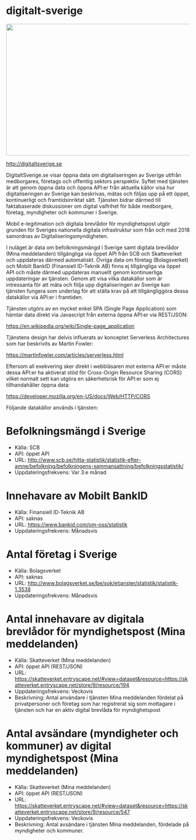 # digitalt-sverige
<p align="center">
  <img width="640" height="360" src="http://www.digitaltsverige.se/img/digitaltsverige-logo-1280.jpg">
</p>

http://digitaltsverige.se

DigitaltSverige.se visar öppna data om digitaliseringen av Sverige utifrån medborgares, företags och offentlig sektors perspektiv. Syftet med tjänsten är att genom öppna data och öppna API:er från aktuella källor visa hur digitaliseringen av Sverige kan beskrivas, mätas och följas upp på ett öppet, kontinuerligt och framtidsinriktat sätt. Tjänsten bidrar därmed till faktabaserade diskussioner om digital valfrihet för både medborgare, företag, myndigheter och kommuner i Sverige.

Mobil e-legitimation och digitala brevlådor för myndighetspost utgör grunden för Sveriges nationella digitala infrastruktur som från och med 2018 samordnas av Digitaliseringsmyndigheten.
          
I nuläget är data om befolkningsmängd i Sverige samt digitala brevlådor (Mina meddelanden) tillgängliga via öppet API från SCB och Skatteverket och uppdateras därmed automatiskt. Övriga data om företag (Bolagsverket) och Mobilt BankID (Finansiell ID-Teknik AB) finns ej tillgängliga via öppet API och måste därmed uppdateras manuellt genom kontinuerliga uppdateringar av tjänsten. Genom att visa vilka datakällor som är intressanta för att mäta och följa upp digitaliseringen av Sverige kan tjänsten fungera som underlag för att ställa krav på att tillgängliggöra dessa datakällor via API:er i framtiden.

Tjänsten utgörs av en mycket enkel SPA (Single Page Application) som hämtar data direkt via Javascript från externa öppna API:er via REST/JSON:

https://en.wikipedia.org/wiki/Single-page_application

Tjänstens design har delvis influerats av konceptet Serverless Architectures som har beskrivits av Martin Fowler:

https://martinfowler.com/articles/serverless.html

Eftersom all exekvering sker direkt i webbläsaren mot externa API:er måste dessa API:er ha aktiverat stöd för Cross-Origin Resource Sharing (CORS) vilket normalt sett kan utgöra en säkerhetsrisk för API:er som ej tillhandahåller öppna data:

https://developer.mozilla.org/en-US/docs/Web/HTTP/CORS

Följande datakällor används i tjänsten:

Befolkningsmängd i Sverige
==========================
  * Källa: SCB
  * API: öppet API
  * URL: http://www.scb.se/hitta-statistik/statistik-efter-amne/befolkning/befolkningens-sammansattning/befolkningsstatistik/
  * Uppdateringsfrekvens: Var 3:e månad

Innehavare av Mobilt BankID
===========================
  * Källa: Finansiell ID-Teknik AB
  * API: saknas
  * URL: https://www.bankid.com/om-oss/statistik
  * Uppdateringsfrekvens: Månadsvis

Antal företag i Sverige
=======================
  * Källa: Bolagsverket
  * API: saknas
  * URL: http://www.bolagsverket.se/be/sok/etjanster/statistik/statistik-1.3538
  * Uppdateringsfrekvens: Månadsvis

Antal innehavare av digitala brevlådor för myndighetspost (Mina meddelanden)
============================================================================
  * Källa: Skatteverket (Mina meddelanden)
  * API: öppet API (REST/JSON)
  * URL: https://skatteverket.entryscape.net/#view=dataset&resource=https://skatteverket.entryscape.net/store/9/resource/194
  * Uppdateringsfrekvens: Veckovis
  * Beskrivning: Antal användare i tjänsten Mina meddelanden fördelat på privatpersoner och företag som har registrerat sig som mottagare i tjänsten och har en aktiv digital brevlåda för myndighetspost
  
Antal avsändare (myndigheter och kommuner) av digital myndighetspost (Mina meddelanden)
=======================================================================================
  * Källa: Skatteverket (Mina meddelanden)
  * API: öppet API (REST/JSON)
  * URL: https://skatteverket.entryscape.net/#view=dataset&resource=https://skatteverket.entryscape.net/store/9/resource/547
  * Uppdateringsfrekvens: Veckovis
  * Beskrivning: Antal avsändare i tjänsten Mina meddelanden, fördelade på myndigheter och kommuner.
